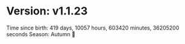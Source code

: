 # Version: v1.1.23
Time since birth: 419 days, 10057 hours, 603420 minutes, 36205200 seconds
Season: Autumn 🍁
